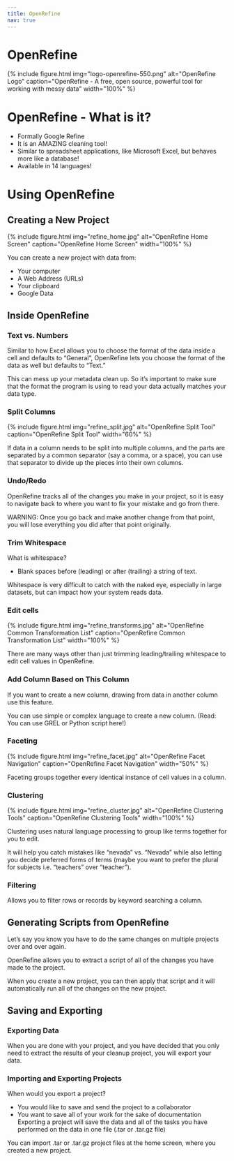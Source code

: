 ```yaml
---
title: OpenRefine
nav: true
---
```


# OpenRefine

{% include figure.html img="logo-openrefine-550.png" alt="OpenRefine Logo" caption="OpenRefine - A free, open source, powerful tool for working with messy data" width="100%" %}

# OpenRefine - What is it?

* Formally Google Refine
* It is an AMAZING cleaning tool!
* Similar to spreadsheet applications, like Microsoft Excel, but behaves more like a database!
* Available in 14 languages!

# Using OpenRefine

## Creating a New Project

{% include figure.html img="refine_home.jpg" alt="OpenRefine Home Screen" caption="OpenRefine Home Screen" width="100%" %}

You can create a new project with data from:
* Your computer
* A Web Address (URLs)
* Your clipboard
* Google Data

## Inside OpenRefine

### Text vs. Numbers

Similar to how Excel allows you to choose the format of the data inside a cell and defaults to “General”, OpenRefine lets you choose the format of the data as well but defaults to “Text.”

This can mess up your metadata clean up. So it’s important to make sure that the format the program is using to read your data actually matches your data type.

### Split Columns

{% include figure.html img="refine_split.jpg" alt="OpenRefine Split Tool" caption="OpenRefine Split Tool" width="60%" %}

If data in a column needs to be split into multiple columns, and the parts are separated by a common separator (say a comma, or a space), you can use that separator to divide up the pieces into their own columns.

### Undo/Redo

OpenRefine tracks all of the changes you make in your project, so it is easy to navigate back to where you want to fix your mistake and go from there.

WARNING: Once you go back and make another change from that point, you will lose everything you did after that point originally.

### Trim Whitespace

What is whitespace?
* Blank spaces before (leading) or after (trailing) a string of text.

Whitespace is very difficult to catch with the naked eye, especially in large datasets, but can impact how your system reads data.

### Edit cells

{% include figure.html img="refine_transforms.jpg" alt="OpenRefine Common Transformation List" caption="OpenRefine Common Transformation List" width="100%" %}

There are many ways other than just trimming leading/trailing whitespace to edit cell values in OpenRefine.

### Add Column Based on This Column

If you want to create a new column, drawing from data in another column use this feature.

You can use simple or complex language to create a new column.
(Read: You can use GREL or Python script here!)

### Faceting

{% include figure.html img="refine_facet.jpg" alt="OpenRefine Facet Navigation" caption="OpenRefine Facet Navigation" width="50%" %}

Faceting groups together every identical instance of cell values in a column.

### Clustering

{% include figure.html img="refine_cluster.jpg" alt="OpenRefine Clustering Tools" caption="OpenRefine Clustering Tools" width="100%" %}

Clustering uses natural language processing to group like terms together for you to edit.

It will help you catch mistakes like “nevada” vs. “Nevada” while also letting you decide preferred forms of terms (maybe you want to prefer the plural for subjects i.e. “teachers” over “teacher”).

### Filtering

Allows you to filter rows or records by keyword searching a column.

## Generating Scripts from OpenRefine

Let’s say you know you have to do the same changes on multiple projects over and over again.

OpenRefine allows you to extract a script of all of the changes you have made to the project.

When you create a new project, you can then apply that script and it will automatically run all of the changes on the new project.

## Saving and Exporting

### Exporting Data

When you are done with your project, and you have decided that you only need to extract the results of your cleanup project, you will export your data.

### Importing and Exporting Projects

When would you export a project?
* You would like to save and send the project to a collaborator
* You want to save all of your work for the sake of documentation
Exporting a project will save the data and all of the tasks you have performed on the data in one file (.tar or .tar.gz file)

You can import .tar or .tar.gz project files at the home screen, where you created a new project.
